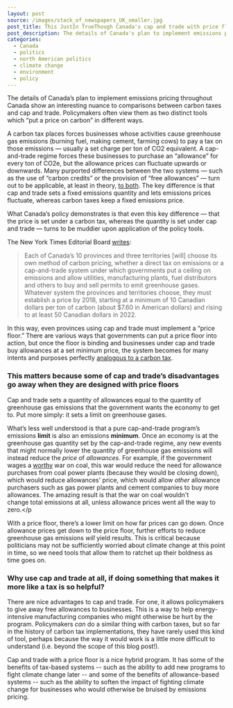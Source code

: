 ```yaml
---
layout: post
source: /images/stack_of_newspapers_UK_smaller.jpg
post_title: This JustIn TrueThough Canada's cap and trade with price floors are great policy
post_description: The details of Canada's plan to implement emissions pricing throughout Canada show an interesting nuance...
categories:
  - Canada
  - politics
  - north American politics
  - climate change
  - environment
  - policy
---
```


The details of Canada’s plan to implement emissions pricing throughout Canada show an interesting nuance to comparisons between carbon taxes and cap and trade. Policymakers often view them as two distinct tools which “put a price on carbon” in different ways.

A carbon tax places forces businesses whose activities cause greenhouse gas emissions (burning fuel, making cement, farming cows) to pay a tax on those emissions — usually a set charge per ton of CO2 equivalent. A cap-and-trade regime forces these businesses to purchase an “allowance” for every ton of CO2e, but the allowance prices can fluctuate upwards or downwards. Many purported differences between the two systems — such as the use of “carbon credits” or the provision of “free allowances” — turn out to be applicable, at least in theory, <a href="https://web.stanford.edu/~goulder/Papers/Published%20Papers/Goulder%20and%20Schein%20-%20Carbon%20Taxes%20vs%20Cap%20and%20Trade%20-%20Cl%20Ch%20Economics.pdf">to both</a>. The key difference is that cap and trade sets a fixed emissions quantity and lets emissions prices fluctuate, whereas carbon taxes keep a fixed emissions price.

What Canada’s policy demonstrates is that even this key difference — that the price is set under a carbon tax, whereas the quantity is set under cap and trade — turns to be muddier upon application of the policy tools.

The New York Times Editorial Board <a href="http://www.nytimes.com/2016/10/07/opinion/canadas-trudeau-steps-up-on-climate-change.html?_r=0">writes</a>:


> Each of Canada’s 10 provinces and three territories [will] choose its own method of carbon pricing, whether a direct tax on emissions or a cap-and-trade system under which governments put a ceiling on emissions and allow utilities, manufacturing plants, fuel distributors and others to buy and sell permits to emit greenhouse gases. Whatever system the provinces and territories choose, they must establish a price by 2018, starting at a minimum of 10 Canadian dollars per ton of carbon (about $7.60 in American dollars) and rising to at least 50 Canadian dollars in 2022.


In this way, even provinces using cap and trade must implement a “price floor.” There are various ways that governments can put a price floor into action, but once the floor is binding and businesses under cap and trade buy allowances at a set minimum price, the system becomes for many intents and purposes perfectly <a href="https://web.stanford.edu/~goulder/Papers/Published%20Papers/Goulder%20and%20Schein%20-%20Carbon%20Taxes%20vs%20Cap%20and%20Trade%20-%20Cl%20Ch%20Economics.pdf">analogous to a carbon tax</a>.

### This matters because some of cap and trade’s disadvantages go away when they are designed with price floors

Cap and trade sets a quantity of allowances equal to the quantity of greenhouse gas emissions that the government wants the economy to get to. Put more simply: it sets a limit on greenhouse gases.

What’s less well understood is that a pure cap-and-trade program’s emissions **limit** is also an emissions **minimum**. Once an economy is at the greenhouse gas quantity set by the cap-and-trade regime, any new events that might normally lower the quantity of greenhouse gas emissions will instead reduce the <i>price</i> of <i>allowances</i>. For example, if the government wages a <a href="http://www.newyorker.com/news/john-cassidy/obamas-war-on-coal-is-worth-fighting">worthy</a> war on coal, this war would reduce the need for allowance purchases from coal power plants (because they would be closing down), which would reduce allowances' price, which would allow <i>other</i> allowance purchasers such as gas power plants and cement companies to buy more allowances. The amazing result is that the war on coal wouldn't change total emissions at all, unless allowance prices went all the way to zero.</p

With a price floor, there’s a lower limit on how far prices can go down. Once allowance prices get down to the price floor, further efforts to reduce greenhouse gas emissions <i>will</i> yield results. This is critical because politicians may not be sufficiently worried about climate change at this point in time, so we need tools that allow them to ratchet up their boldness as time goes on.

### Why use cap and trade at all, if doing something that makes it more like a tax is so helpful?

There are nice advantages to cap and trade. For one, it allows policymakers to give away free allowances to businesses. This is a way to help energy-intensive manufacturing companies who might otherwise be hurt by the program. Policymakers <i>can</i> do a similar thing with carbon taxes, but so far in the history of carbon tax implementations, they have rarely used this kind of tool, perhaps because the way it would work is a little more difficult to understand (i.e. beyond the scope of this blog post!).

Cap and trade with a price floor is a nice hybrid program. It has some of the benefits of tax-based systems -- such as the ability to add new programs to fight climate change later -- and some of the benefits of allowance-based systems -- such as the ability to soften the impact of fighting climate change for businesses who would otherwise be bruised by emissions pricing.
